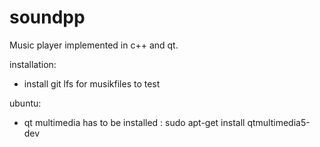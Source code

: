 # soundpp
Music player implemented in c++ and qt.

installation:
- install git lfs for musikfiles to test 

ubuntu:
- qt multimedia has to be installed : sudo apt-get install qtmultimedia5-dev
